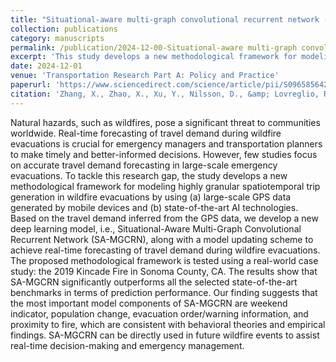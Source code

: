 ```yaml
---
title: "Situational-aware multi-graph convolutional recurrent network (SA-MGCRN) for travel demand forecasting during wildfires"
collection: publications
category: manuscripts
permalink: /publication/2024-12-00-Situational-aware multi-graph convolutional recurrent network (SA-MGCRN) for travel demand forecasting during wildfires
excerpt: 'This study develops a new methodological framework for modeling highly granular spatiotemporal trip generation in wildfire evacuations by using large-scale GPS data generated by mobile devices and state-of-the-art AI technologies.'
date: 2024-12-01
venue: 'Transportation Research Part A: Policy and Practice'
paperurl: 'https://www.sciencedirect.com/science/article/pii/S0965856424002908'
citation: 'Zhang, X., Zhao, X., Xu, Y., Nilsson, D., &amp; Lovreglio, R. (2024). Situational-aware multi-graph convolutional recurrent network (SA-MGCRN) for travel demand forecasting during wildfires. Transportation Research Part A: Policy and Practice, 190, 104242.'
---
```


Natural hazards, such as wildfires, pose a significant threat to communities worldwide. Real-time forecasting of travel demand during wildfire evacuations is crucial for emergency managers and transportation planners to make timely and better-informed decisions. However, few studies focus on accurate travel demand forecasting in large-scale emergency evacuations. To tackle this research gap, the study develops a new methodological framework for modeling highly granular spatiotemporal trip generation in wildfire evacuations by using (a) large-scale GPS data generated by mobile devices and (b) state-of-the-art AI technologies. Based on the travel demand inferred from the GPS data, we develop a new deep learning model, i.e., Situational-Aware Multi-Graph Convolutional Recurrent Network (SA-MGCRN), along with a model updating scheme to achieve real-time forecasting of travel demand during wildfire evacuations. The proposed methodological framework is tested using a real-world case study: the 2019 Kincade Fire in Sonoma County, CA. The results show that SA-MGCRN significantly outperforms all the selected state-of-the-art benchmarks in terms of prediction performance. Our finding suggests that the most important model components of SA-MGCRN are weekend indicator, population change, evacuation order/warning information, and proximity to fire, which are consistent with behavioral theories and empirical findings. SA-MGCRN can be directly used in future wildfire events to assist real-time decision-making and emergency management.